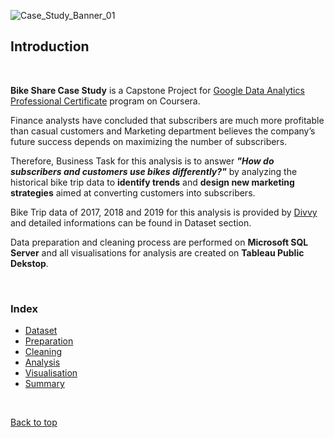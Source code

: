 ![Case_Study_Banner_01](https://github.com/user-attachments/assets/21eda98c-8d3f-47af-a3c7-11839b938036)


## Introduction

<br />

**Bike Share Case Study** is a Capstone Project for [Google Data Analytics Professional Certificate](https://www.coursera.org/professional-certificates/google-data-analytics) program on Coursera.

Finance analysts have concluded that subscribers are much more profitable than casual customers and Marketing department believes the company’s future success depends on maximizing the number of subscribers.

Therefore, Business Task for this analysis is to answer ***"How do subscribers and customers use bikes differently?"***
by analyzing the historical bike trip data to **identify trends** and **design new marketing strategies** aimed at converting customers into subscribers.

Bike Trip data of 2017, 2018 and 2019 for this analysis is provided by [Divvy](https://divvybikes.com/about) and detailed informations can be found in Dataset section.

Data preparation and cleaning process are performed on **Microsoft SQL Server** and 
all visualisations for analysis are created on **Tableau Public Dekstop**. 

<br />

### Index

- [Dataset](https://github.com/efeozkaratay/Data-Analysis-Case-Studies/blob/main/Google-Data-Analytics-Bike-Share/02%20-%20Dataset.md#dataset)
- [Preparation](https://github.com/efeozkaratay/Data-Analysis-Case-Studies/blob/main/Google-Data-Analytics-Bike-Share/03%20-%20Preparation.md#data-preparation)
- [Cleaning](https://github.com/efeozkaratay/Data-Analysis-Case-Studies/blob/main/Google-Data-Analytics-Bike-Share/04%20-%20Cleaning.md#data-cleaning)
- [Analysis](https://github.com/efeozkaratay/Data-Analysis-Case-Studies/blob/main/Google-Data-Analytics-Bike-Share/05%20-%20Analysis.md#data-analysis)
- [Visualisation](https://github.com/efeozkaratay/Data-Analysis-Case-Studies/blob/main/Google-Data-Analytics-Bike-Share/06%20-%20Visualisation)
- [Summary](https://github.com/efeozkaratay/Data-Analysis-Case-Studies/blob/main/Google-Data-Analytics-Bike-Share/07%20-%20Summary)

<br />

[Back to top](#introduction)
